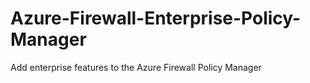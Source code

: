 # Azure-Firewall-Enterprise-Policy-Manager
Add enterprise features to the Azure Firewall Policy Manager
